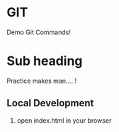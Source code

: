 # GIT

Demo Git Commands!

# Sub heading

Practice makes man.....!

## Local Development

1. open index.html in your browser

